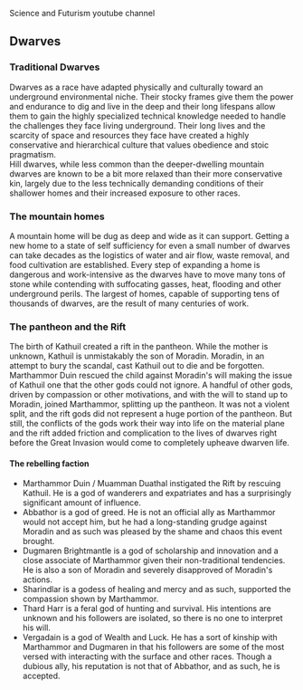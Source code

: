 
Science and Futurism youtube channel

## Dwarves  

### Traditional Dwarves  
  Dwarves as a race have adapted physically and culturally toward an underground environmental niche. 
Their stocky frames give them the power and endurance to dig and live in the deep and their long 
lifespans allow them to gain the highly specialized technical knowledge needed to handle the 
challenges they face living underground. Their long lives and the scarcity of space and resources 
they face have created a highly conservative and hierarchical culture that values obedience and 
stoic pragmatism.  
  Hill dwarves, while less common than the deeper-dwelling mountain dwarves are known to be a bit more 
relaxed than their more conservative kin, largely due to the less technically demanding conditions 
of their shallower homes and their increased exposure to other races.  

### The mountain homes  
  A mountain home will be dug as deep and wide as it can support. Getting a new home to a state of 
self sufficiency for even a small number of dwarves can take decades as the logistics of water 
and air flow, waste removal, and food cultivation are established. Every step of expanding a 
home is dangerous and work-intensive as the dwarves have to move many tons of stone while contending 
with suffocating gasses, heat, flooding and other underground perils. The largest of homes, capable 
of supporting tens of thousands of dwarves, are the result of many centuries of work.  
  
### The pantheon and the Rift 
The birth of Kathuil created a rift in the pantheon. While the mother is unknown, Kathuil is 
unmistakably the son of Moradin. Moradin, in an attempt to bury the scandal, cast Kathuil out 
to die and be forgotten. Marthammor Duin rescued the child against Moradin's will making the 
issue of Kathuil one that the other gods could not ignore. 
A handful of other gods, driven by compassion or other motivations, and with the will to stand up 
to Moradin, joined Marthammor, splitting up the pantheon. It was not a violent split, and the rift 
gods did not represent a huge portion of the pantheon. But still, the conflicts of the gods work 
their way into life on the material plane and the rift added friction and complication to the 
lives of dwarves right before the Great Invasion would come to completely upheave dwarven life. 


#### The rebelling faction 
* Marthammor Duin / Muamman Duathal instigated the Rift by rescuing Kathuil. He is a god of wanderers 
and expatriates and has a surprisingly significant amount of influence.  
* Abbathor is a god of greed. He is not an official ally as Marthammor would not accept him, but he 
had a long-standing grudge against Moradin and as such was pleased by the shame and chaos this event 
brought.  
* Dugmaren Brightmantle is a god of scholarship and innovation and a close associate of Marthammor 
given their non-traditional tendencies. He is also a son of Moradin and severely disapproved of 
Moradin's actions.  
* Sharindlar is a godess of healing and mercy and as such, supported the compassion shown by Marthammor.  
* Thard Harr is a feral god of hunting and survival. His intentions are unknown and his followers are 
isolated, so there is no one to interpret his will. 
* Vergadain is a god of Wealth and Luck. He has a sort of kinship with Marthammor and 
Dugmaren in that his followers are some of the most versed with interacting with the surface and other 
races. Though a dubious ally, his reputation is not that of Abbathor, and as such, he is accepted.







